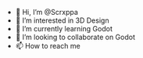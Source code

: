 - 👋 Hi, I’m @Scrxppa
- 👀 I’m interested in 3D Design
- 🌱 I’m currently learning Godot
- 💞️ I’m looking to collaborate on Godot
- 📫 How to reach me 

<!---
Scrxppa/Scrxppa is a ✨ special ✨ repository because its `README.md` (this file) appears on your GitHub profile.
You can click the Preview link to take a look at your changes.
--->
